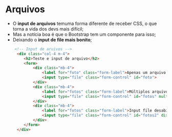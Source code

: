 # Arquivos
- O **input de arquivos** temuma forma diferente de receber CSS, o que torna a vida dos devs mais difícil;
- Mas a notícia boa é que o Bootstrap tem um componente para isso;
- Deixando o **input de file mais bonito**;

~~~html
    <!-- Input de aruivos -->
     <div class="col-4 m-4">
        <h2>Teste e input de arquivo</h2>
        <form>
            <div class="mb-4">
                <label for="foto" class="form-label">Apenas um arquivo:</label>
                <input type="file" class="form-control" id="foto">
            </div>
            <div class="mb-4">
                <label for="fotos" class="form-label">Múltiplos arquivos:</label>
                <input type="file" class="form-control" id="fotos" multiple>
            </div>
            <div class="mb-4">
                <label for="fotos" class="form-label">Input file desabilitado:</label>
                <input type="file" class="form-control" id="fotos2" disabled>
            </div>
        </form>
     </div>
~~~